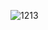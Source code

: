 ![1213](https://user-images.githubusercontent.com/81463618/113250321-f49d5c00-92c8-11eb-8052-ba28e8f32218.jpg)
